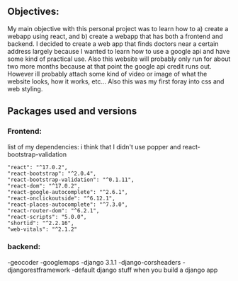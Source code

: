 ## Objectives:
My main objective with this personal project was to learn how to a) create a webapp using react, and b) create a webapp that has both a frontend and backend. 
I decided to create a web app that finds doctors near a certain address largely because I wanted to learn how to use a google api and have some kind of practical use. Also this website will probably only run for about two more months because at that point the google api credit runs out. However ill probably attach some kind of video or image of what the website looks, how it works, etc...
Also this was my first foray into css and web styling.

## Packages used and versions

### Frontend:
list of my dependencies: i think that I didn't use popper and react-bootstrap-validation

    "react": "^17.0.2",
    "react-bootstrap": "^2.0.4",
    "react-bootstrap-validation": "^0.1.11",
    "react-dom": "^17.0.2",
    "react-google-autocomplete": "^2.6.1",
    "react-onclickoutside": "^6.12.1",
    "react-places-autocomplete": "^7.3.0",
    "react-router-dom": "^6.2.1",
    "react-scripts": "5.0.0",
    "shortid": "^2.2.16",
    "web-vitals": "^2.1.2"

### backend:

-geocoder
-googlemaps
-django 3.1.1
-django-corsheaders
-djangorestframework
-default django stuff when you build a django app
